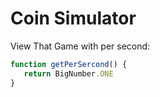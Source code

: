 # Coin Simulator
View That Game with per second:
```js
function getPerSercond() {
   return BigNumber.ONE
}
```
